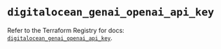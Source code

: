 # `digitalocean_genai_openai_api_key`

Refer to the Terraform Registry for docs: [`digitalocean_genai_openai_api_key`](https://registry.terraform.io/providers/digitalocean/digitalocean/2.67.0/docs/resources/genai_openai_api_key).

